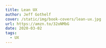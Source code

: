 ```yaml
---
title: Lean UX
author: Jeff Gothelf 
cover: /static/img/book-covers/lean-ux.jpg
url: https://amzn.to/32oNMbG
date: 2020-03-02
tags:
  - UX
---
```

